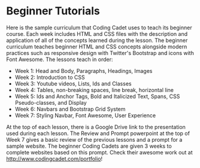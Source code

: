 # Beginner Tutorials

Here is the sample curriculum that Coding Cadet uses to teach its beginner course. Each week includes HTML and CSS files with the description and application of all of the concepts learned during the lesson. The beginner curriculum teaches beginner HTML and CSS concepts alongside modern practices such as responsive design with Twitter's Bootstrap and icons with Font Awesome. The lessons teach in order:
* Week 1: Head and Body, Paragraphs, Headings, Images
* Week 2: Introduction to CSS
* Week 3: Youtube videos, Lists, Ids and Classes
* Week 4: Tables, non-breaking spaces, line break, horizontal line
* Week 5: Ids and Anchor Tags, Bold and Italicized Text, Spans, CSS Pseudo-classes, and Display
* Week 6: Navbars and Bootstrap Grid System
* Week 7: Styling Navbar, Font Awesome, User Experience

At the top of each lesson, there is a Google Drive link to the presentation used during each lesson. The Review and Prompt powerpoint at the top of Week 7 gives a basic review of the previous lessons and a prompt for a sample website. The beginner Coding Cadets are given 3 weeks to complete websites based on this prompt. Check their awesome work out at http://www.codingcadet.com/portfolio!
